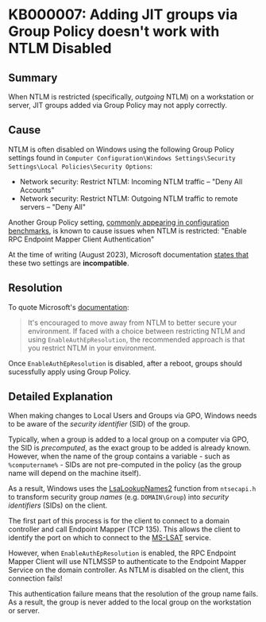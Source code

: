 # KB000007: Adding JIT groups via Group Policy doesn't work with NTLM Disabled

## Summary

When NTLM is restricted (specifically, *outgoing* NTLM) on a workstation or server, JIT groups added via Group Policy may not apply correctly.

## Cause

NTLM is often disabled on Windows using the following Group Policy settings found in `Computer Configuration\Windows Settings\Security Settings\Local Policies\Security Options`:
- Network security: Restrict NTLM: Incoming NTLM traffic – "Deny All Accounts"
- Network security: Restrict NTLM: Outgoing NTLM traffic to remote servers – "Deny All"

Another Group Policy setting, [commonly appearing in configuration benchmarks](https://www.unifiedcompliance.com/products/search-controls/control/8526/), is known to cause issues when NTLM is restricted: "Enable RPC Endpoint Mapper Client Authentication"

At the time of writing (August 2023), Microsoft documentation [states that](https://learn.microsoft.com/en-us/windows-server/security/rpc-interface-restrict#enableauthepresolution) these two settings are __incompatible__.

## Resolution

To quote Microsoft's [documentation](https://learn.microsoft.com/en-us/windows-server/security/rpc-interface-restrict#enableauthepresolution):
> It's encouraged to move away from NTLM to better secure your environment. If faced with a choice between restricting NTLM and using `EnableAuthEpResolution`, the recommended approach is that you restrict NTLM in your environment.

Once `EnableAuthEpResolution` is disabled, after a reboot, groups should sucessfully apply using Group Policy.

## Detailed Explanation

When making changes to Local Users and Groups via GPO, Windows needs to be aware of the *security identifier* (SID) of the group.

Typically, when a group is added to a local group on a computer via GPO, the SID is *precomputed*, as the exact group to be added is already known. However, when the name of the group contains a variable - such as `%computername%` - SIDs are not pre-computed in the policy (as the group name will depend on the machine itself).

As a result, Windows uses the [LsaLookupNames2](https://learn.microsoft.com/en-us/windows/win32/api/ntsecapi/nf-ntsecapi-lsalookupnames2) function from `ntsecapi.h` to transform security group *names* (e.g. `DOMAIN\Group`) into *security identifiers* (SIDs) on the client.

The first part of this process is for the client to connect to a domain controller and call Endpoint Mapper (TCP 135). This allows the client to identify the port on which to connect to the [MS-LSAT](https://learn.microsoft.com/en-us/openspecs/windows_protocols/ms-lsat/1ba21e6f-d8a9-462c-9153-4375f2020894) service.

However, when `EnableAuthEpResolution` is enabled, the RPC Endpoint Mapper Client will use NTLMSSP to authenticate to the Endpoint Mapper Service on the domain controller. As NTLM is disabled on the client, this connection fails!

This authentication failure means that the resolution of the group name fails. As a result, the group is never added to the local group on the workstation or server.